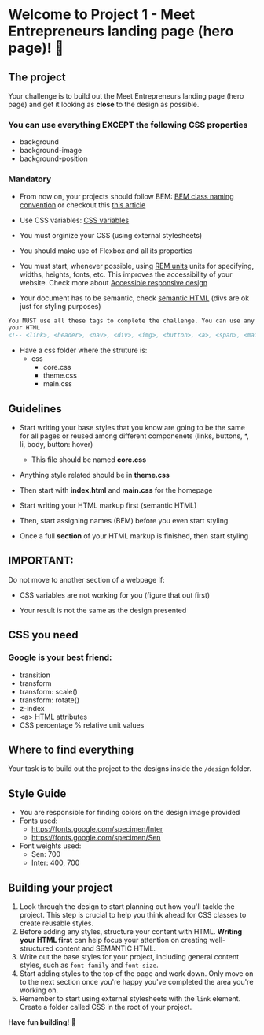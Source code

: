 # Welcome to Project 1 - Meet Entrepreneurs landing page (hero page)! 👋

## The project

Your challenge is to build out the Meet Entrepreneurs landing page (hero page) and get it looking as **close** to the design as possible.

### You can use everything EXCEPT the following CSS properties

-   background
-   background-image
-   background-position

### Mandatory

-   From now on, your projects should follow BEM: [BEM class naming convention](https://getbem.com/naming/) or checkout this [this article](https://css-tricks.com/bem-101/)

-   Use CSS variables: [CSS variables](https://developer.mozilla.org/en-US/docs/Web/CSS/Using_CSS_custom_properties)
-   You must orginize your CSS (using external stylesheets)

-   You should make use of Flexbox and all its properties

-   You must start, whenever possible, using [REM units](https://www.w3schools.com/cssref/css_units.asp) units for specifying, widths, heights, fonts, etc. This improves the accessibility of your website. Check more about [Accessible responsive design](https://web.dev/accessible-responsive-design/)

-   Your document has to be semantic, check [semantic HTML](https://developer.mozilla.org/en-US/docs/Glossary/Semantics#semantics_in_html) (divs are ok just for styling purposes)

```html
You MUST use all these tags to complete the challenge. You can use any other tag, but the following tags need to be in
your HTML
<!-- <link>, <header>, <nav>, <div>, <img>, <button>, <a>, <span>, <main>, <section> -->
```

-   Have a css folder where the struture is:
    -   css
        -   core.css
        -   theme.css
        -   main.css

## Guidelines

-   Start writing your base styles that you know are going to be the same for all pages or reused among different componenets (links, buttons, \*, li, body, button: hover)

    -   This file should be named **core.css**

-   Anything style related should be in **theme.css**

-   Then start with **index.html** and **main.css** for the homepage

-   Start writing your HTML markup first (semantic HTML)

-   Then, start assigning names (BEM) before you even start styling

-   Once a full **section** of your HTML markup is finished, then start styling

## IMPORTANT:

Do not move to another section of a webpage if:

-   CSS variables are not working for you (figure that out first)

-   Your result is not the same as the design presented

## CSS you need

### Google is your best friend:

-   transition
-   transform
-   transform: scale()
-   transform: rotate()
-   z-index
-   \<a\> HTML attributes
-   CSS percentage % relative unit values

## Where to find everything

Your task is to build out the project to the designs inside the `/design` folder.

## Style Guide

-   You are responsible for finding colors on the design image provided
-   Fonts used:
    -   https://fonts.google.com/specimen/Inter
    -   https://fonts.google.com/specimen/Sen
-   Font weights used:
    -   Sen: 700
    -   Inter: 400, 700

## Building your project

1. Look through the design to start planning out how you'll tackle the project. This step is crucial to help you think ahead for CSS classes to create reusable styles.
2. Before adding any styles, structure your content with HTML. **Writing your HTML first** can help focus your attention on creating well-structured content and SEMANTIC HTML.
3. Write out the base styles for your project, including general content styles, such as `font-family` and `font-size`.
4. Start adding styles to the top of the page and work down. Only move on to the next section once you're happy you've completed the area you're working on.
5. Remember to start using external stylesheets with the `link` element. Create a folder called CSS in the root of your project.

**Have fun building!** 🚀
